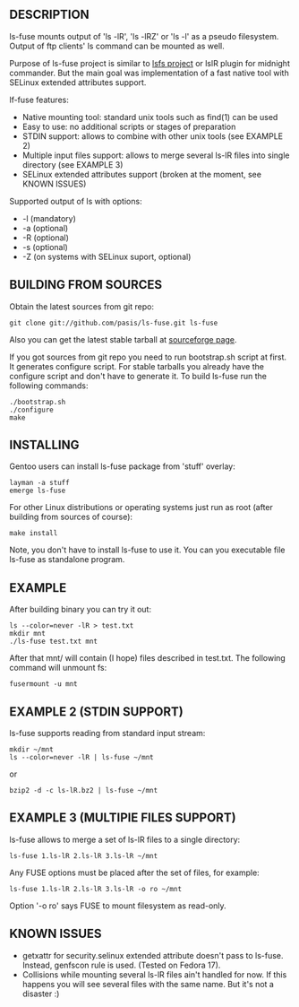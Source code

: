 ## DESCRIPTION

ls-fuse mounts output of 'ls -lR', 'ls -lRZ' or 'ls -l' as a pseudo filesystem.
Output of ftp clients' ls command can be mounted as well.

Purpose of ls-fuse project is similar to [lsfs project][1] or lslR plugin for
midnight commander. But the main goal was implementation of a fast native tool
with SELinux extended attributes support.

lf-fuse features:

* Native mounting tool: standard unix tools such as find(1) can be used
* Easy to use: no additional scripts or stages of preparation
* STDIN support: allows to combine with other unix tools (see EXAMPLE 2)
* Multiple input files support: allows to merge several ls-lR files into single
  directory (see EXAMPLE 3)
* SELinux extended attributes support (broken at the moment, see KNOWN ISSUES)

Supported output of ls with options:

* -l (mandatory)
* -a (optional)
* -R (optional)
* -s (optional)
* -Z (on systems with SELinux suport, optional)

[1]: http://lsfs.sourceforge.net

## BUILDING FROM SOURCES

Obtain the latest sources from git repo:

	git clone git://github.com/pasis/ls-fuse.git ls-fuse

Also you can get the latest stable tarball at [sourceforge page][2].

If you got sources from git repo you need to run bootstrap.sh script at first.
It generates configure script. For stable tarballs you already have the
configure script and don't have to generate it. To build ls-fuse run the
following commands:

	./bootstrap.sh
	./configure
	make

[2]: https://sourceforge.net/projects/lsfuse

## INSTALLING

Gentoo users can install ls-fuse package from 'stuff' overlay:

	layman -a stuff
	emerge ls-fuse

For other Linux distributions or operating systems just run as root (after
building from sources of course):

	make install

Note, you don't have to install ls-fuse to use it. You can you executable file
ls-fuse as standalone program.

## EXAMPLE

After building binary you can try it out:

	ls --color=never -lR > test.txt
	mkdir mnt
	./ls-fuse test.txt mnt

After that mnt/ will contain (I hope) files described in test.txt. The
following command will unmount fs:

	fusermount -u mnt

## EXAMPLE 2 (STDIN SUPPORT)

ls-fuse supports reading from standard input stream:

	mkdir ~/mnt
	ls --color=never -lR | ls-fuse ~/mnt

or

	bzip2 -d -c ls-lR.bz2 | ls-fuse ~/mnt

## EXAMPLE 3 (MULTIPlE FILES SUPPORT)

ls-fuse allows to merge a set of ls-lR files to a single directory:

	ls-fuse 1.ls-lR 2.ls-lR 3.ls-lR ~/mnt

Any FUSE options must be placed after the set of files, for example:

	ls-fuse 1.ls-lR 2.ls-lR 3.ls-lR -o ro ~/mnt

Option '-o ro' says FUSE to mount filesystem as read-only.

## KNOWN ISSUES

* getxattr for security.selinux extended attribute doesn't pass to ls-fuse.
  Instead, genfscon rule is used. (Tested on Fedora 17).
* Collisions while mounting several ls-lR files ain't handled for now. If this
  happens you will see several files with the same name. But it's not a
  disaster :)

